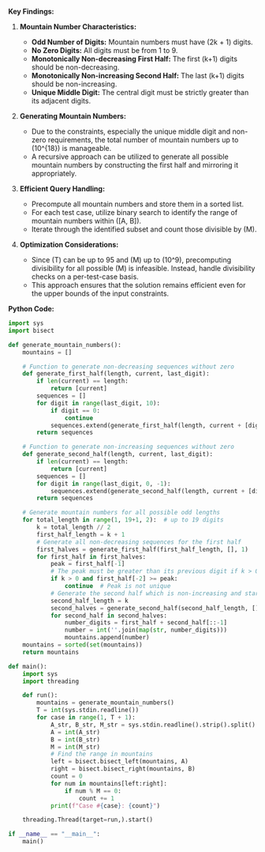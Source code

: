 **Key Findings:**

1. **Mountain Number Characteristics:**
   - **Odd Number of Digits:** Mountain numbers must have \(2k + 1\) digits.
   - **No Zero Digits:** All digits must be from 1 to 9.
   - **Monotonically Non-decreasing First Half:** The first \(k+1\) digits should be non-decreasing.
   - **Monotonically Non-increasing Second Half:** The last \(k+1\) digits should be non-increasing.
   - **Unique Middle Digit:** The central digit must be strictly greater than its adjacent digits.

2. **Generating Mountain Numbers:**
   - Due to the constraints, especially the unique middle digit and non-zero requirements, the total number of mountain numbers up to \(10^{18}\) is manageable.
   - A recursive approach can be utilized to generate all possible mountain numbers by constructing the first half and mirroring it appropriately.

3. **Efficient Query Handling:**
   - Precompute all mountain numbers and store them in a sorted list.
   - For each test case, utilize binary search to identify the range of mountain numbers within \([A, B]\).
   - Iterate through the identified subset and count those divisible by \(M\).

4. **Optimization Considerations:**
   - Since \(T\) can be up to 95 and \(M\) up to \(10^9\), precomputing divisibility for all possible \(M\) is infeasible. Instead, handle divisibility checks on a per-test-case basis.
   - This approach ensures that the solution remains efficient even for the upper bounds of the input constraints.

**Python Code:**

```python
import sys
import bisect

def generate_mountain_numbers():
    mountains = []

    # Function to generate non-decreasing sequences without zero
    def generate_first_half(length, current, last_digit):
        if len(current) == length:
            return [current]
        sequences = []
        for digit in range(last_digit, 10):
            if digit == 0:
                continue
            sequences.extend(generate_first_half(length, current + [digit], digit))
        return sequences

    # Function to generate non-increasing sequences without zero
    def generate_second_half(length, current, last_digit):
        if len(current) == length:
            return [current]
        sequences = []
        for digit in range(last_digit, 0, -1):
            sequences.extend(generate_second_half(length, current + [digit], digit))
        return sequences

    # Generate mountain numbers for all possible odd lengths
    for total_length in range(1, 19+1, 2):  # up to 19 digits
        k = total_length // 2
        first_half_length = k + 1
        # Generate all non-decreasing sequences for the first half
        first_halves = generate_first_half(first_half_length, [], 1)
        for first_half in first_halves:
            peak = first_half[-1]
            # The peak must be greater than its previous digit if k > 0
            if k > 0 and first_half[-2] >= peak:
                continue  # Peak is not unique
            # Generate the second half which is non-increasing and starts with peak
            second_half_length = k
            second_halves = generate_second_half(second_half_length, [], peak)
            for second_half in second_halves:
                number_digits = first_half + second_half[::-1]
                number = int(''.join(map(str, number_digits)))
                mountains.append(number)
    mountains = sorted(set(mountains))
    return mountains

def main():
    import sys
    import threading

    def run():
        mountains = generate_mountain_numbers()
        T = int(sys.stdin.readline())
        for case in range(1, T + 1):
            A_str, B_str, M_str = sys.stdin.readline().strip().split()
            A = int(A_str)
            B = int(B_str)
            M = int(M_str)
            # Find the range in mountains
            left = bisect.bisect_left(mountains, A)
            right = bisect.bisect_right(mountains, B)
            count = 0
            for num in mountains[left:right]:
                if num % M == 0:
                    count += 1
            print(f"Case #{case}: {count}")

    threading.Thread(target=run,).start()

if __name__ == "__main__":
    main()
```